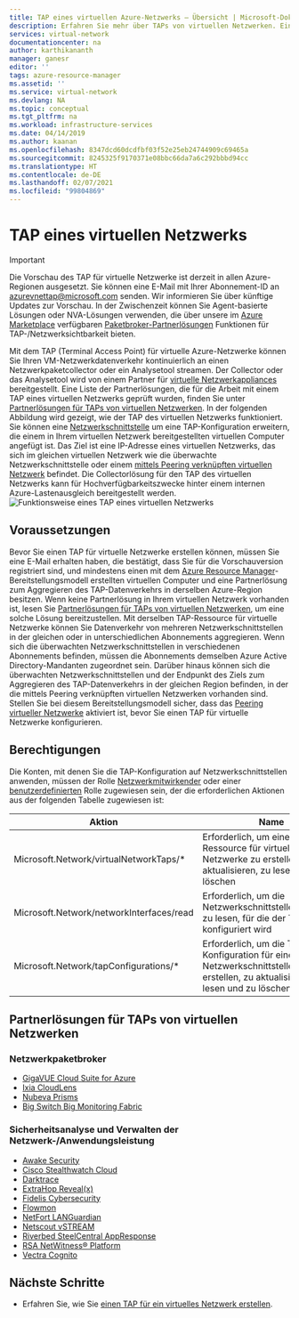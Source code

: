 ```yaml
---
title: TAP eines virtuellen Azure-Netzwerks – Übersicht | Microsoft-Dokumentation
description: Erfahren Sie mehr über TAPs von virtuellen Netzwerken. Ein TAP eines virtuellen Netzwerks bietet eine umfassende Kopie des VM-Netzwerkdatenverkehrs, der an einen Paketcollector gestreamt werden kann.
services: virtual-network
documentationcenter: na
author: karthikananth
manager: ganesr
editor: ''
tags: azure-resource-manager
ms.assetid: ''
ms.service: virtual-network
ms.devlang: NA
ms.topic: conceptual
ms.tgt_pltfrm: na
ms.workload: infrastructure-services
ms.date: 04/14/2019
ms.author: kaanan
ms.openlocfilehash: 8347dcd60dcdfbf03f52e25eb24744909c69465a
ms.sourcegitcommit: 8245325f9170371e08bbc66da7a6c292bbbd94cc
ms.translationtype: HT
ms.contentlocale: de-DE
ms.lasthandoff: 02/07/2021
ms.locfileid: "99804869"
---
```

# <a name="virtual-network-tap"></a>TAP eines virtuellen Netzwerks
> [!IMPORTANT]
> Die Vorschau des TAP für virtuelle Netzwerke ist derzeit in allen Azure-Regionen ausgesetzt. Sie können eine E-Mail mit Ihrer Abonnement-ID an <azurevnettap@microsoft.com> senden. Wir informieren Sie über künftige Updates zur Vorschau. In der Zwischenzeit können Sie Agent-basierte Lösungen oder NVA-Lösungen verwenden, die über unsere im [Azure Marketplace](https://azuremarketplace.microsoft.com/en-us/marketplace/apps/category/networking?page=1&subcategories=appliances%3Ball&search=Network%20Traffic&filters=partners) verfügbaren [Paketbroker-Partnerlösungen](#virtual-network-tap-partner-solutions) Funktionen für TAP-/Netzwerksichtbarkeit bieten.

Mit dem TAP (Terminal Access Point) für virtuelle Azure-Netzwerke können Sie Ihren VM-Netzwerkdatenverkehr kontinuierlich an einen Netzwerkpaketcollector oder ein Analysetool streamen. Der Collector oder das Analysetool wird von einem Partner für [virtuelle Netzwerkappliances](https://azure.microsoft.com/solutions/network-appliances/) bereitgestellt. Eine Liste der Partnerlösungen, die für die Arbeit mit einem TAP eines virtuellen Netzwerks geprüft wurden, finden Sie unter [Partnerlösungen für TAPs von virtuellen Netzwerken](#virtual-network-tap-partner-solutions).
In der folgenden Abbildung wird gezeigt, wie der TAP des virtuellen Netzwerks funktioniert. Sie können eine [Netzwerkschnittstelle](virtual-network-network-interface.md) um eine TAP-Konfiguration erweitern, die einem in Ihrem virtuellen Netzwerk bereitgestellten virtuellen Computer angefügt ist. Das Ziel ist eine IP-Adresse eines virtuellen Netzwerks, das sich im gleichen virtuellen Netzwerk wie die überwachte Netzwerkschnittstelle oder einem [mittels Peering verknüpften virtuellen Netzwerk](virtual-network-peering-overview.md) befindet. Die Collectorlösung für den TAP des virtuellen Netzwerks kann für Hochverfügbarkeitszwecke hinter einem internen Azure-Lastenausgleich bereitgestellt werden.
![Funktionsweise eines TAP eines virtuellen Netzwerks](./media/virtual-network-tap/architecture.png)

## <a name="prerequisites"></a>Voraussetzungen

Bevor Sie einen TAP für virtuelle Netzwerke erstellen können, müssen Sie eine E-Mail erhalten haben, die bestätigt, dass Sie für die Vorschauversion registriert sind, und mindestens einen mit dem [Azure Resource Manager](../azure-resource-manager/management/overview.md?toc=%2fazure%2fvirtual-network%2ftoc.json)-Bereitstellungsmodell erstellten virtuellen Computer und eine Partnerlösung zum Aggregieren des TAP-Datenverkehrs in derselben Azure-Region besitzen. Wenn keine Partnerlösung in Ihrem virtuellen Netzwerk vorhanden ist, lesen Sie [Partnerlösungen für TAPs von virtuellen Netzwerken](#virtual-network-tap-partner-solutions), um eine solche Lösung bereitzustellen. Mit derselben TAP-Ressource für virtuelle Netzwerke können Sie Datenverkehr von mehreren Netzwerkschnittstellen in der gleichen oder in unterschiedlichen Abonnements aggregieren. Wenn sich die überwachten Netzwerkschnittstellen in verschiedenen Abonnements befinden, müssen die Abonnements demselben Azure Active Directory-Mandanten zugeordnet sein. Darüber hinaus können sich die überwachten Netzwerkschnittstellen und der Endpunkt des Ziels zum Aggregieren des TAP-Datenverkehrs in der gleichen Region befinden, in der die mittels Peering verknüpften virtuellen Netzwerken vorhanden sind. Stellen Sie bei diesem Bereitstellungsmodell sicher, dass das [Peering virtueller Netzwerke](virtual-network-peering-overview.md) aktiviert ist, bevor Sie einen TAP für virtuelle Netzwerke konfigurieren.

## <a name="permissions"></a>Berechtigungen

Die Konten, mit denen Sie die TAP-Konfiguration auf Netzwerkschnittstellen anwenden, müssen der Rolle [Netzwerkmitwirkender](../role-based-access-control/built-in-roles.md?toc=%2fazure%2fvirtual-network%2ftoc.json#network-contributor) oder einer [benutzerdefinierten](../role-based-access-control/custom-roles.md?toc=%2fazure%2fvirtual-network%2ftoc.json) Rolle zugewiesen sein, der die erforderlichen Aktionen aus der folgenden Tabelle zugewiesen ist:

| Aktion | Name |
|---|---|
| Microsoft.Network/virtualNetworkTaps/* | Erforderlich, um eine TAP-Ressource für virtuelle Netzwerke zu erstellen, zu aktualisieren, zu lesen und zu löschen |
| Microsoft.Network/networkInterfaces/read | Erforderlich, um die Netzwerkschnittstellenressource zu lesen, für die der TAP konfiguriert wird |
| Microsoft.Network/tapConfigurations/* | Erforderlich, um die TAP-Konfiguration für eine Netzwerkschnittstelle zu erstellen, zu aktualisieren, zu lesen und zu löschen |


## <a name="virtual-network-tap-partner-solutions"></a>Partnerlösungen für TAPs von virtuellen Netzwerken

### <a name="network-packet-brokers"></a>Netzwerkpaketbroker

- [GigaVUE Cloud Suite for Azure](https://www.gigamon.com/solutions/cloud/public-cloud/gigavue-cloud-suite-azure.html)
- [Ixia CloudLens](https://www.ixiacom.com/cloudlens/cloudlens-azure)
- [Nubeva Prisms](https://www.nubeva.com/azurevtap)
- [Big Switch Big Monitoring Fabric](https://www.bigswitch.com/products/big-monitoring-fabric/public-cloud/microsoft-azure)

### <a name="security-analytics-networkapplication-performance-management"></a>Sicherheitsanalyse und Verwalten der Netzwerk-/Anwendungsleistung

- [Awake Security](https://awakesecurity.com/technology-partners/microsoft-azure/)
- [Cisco Stealthwatch Cloud](https://blogs.cisco.com/security/cisco-stealthwatch-cloud-and-microsoft-azure-reliable-cloud-infrastructure-meets-comprehensive-cloud-security)
- [Darktrace](https://www.darktrace.com/en/azure/)
- [ExtraHop Reveal(x)](https://www.extrahop.com/partners/tech-partners/microsoft/)
- [Fidelis Cybersecurity](https://www.fidelissecurity.com/technology-partners/microsoft-azure )
- [Flowmon](https://www.flowmon.com/blog/azure-vtap)
- [NetFort LANGuardian](https://www.netfort.com/languardian/solutions/visibility-in-azure-network-tap/)
- [Netscout vSTREAM]( https://www.netscout.com/marketplace-azure)
- [Riverbed SteelCentral AppResponse]( https://www.riverbed.com/products/steelcentral/steelcentral-appresponse-11.html)
- [RSA NetWitness® Platform](https://www.rsa.com/content/dam/en/solution-brief/rsa-netwitness-platform-overview-for-federal-agencies.pdf)
- [Vectra Cognito](https://vectra.ai/microsoftazure)



## <a name="next-steps"></a>Nächste Schritte

- Erfahren Sie, wie Sie [einen TAP für ein virtuelles Netzwerk erstellen](tutorial-tap-virtual-network-cli.md).
